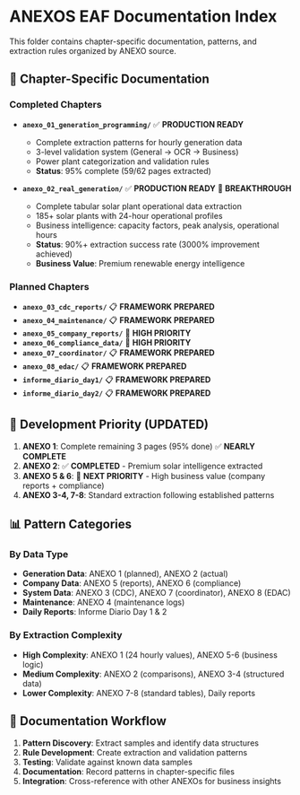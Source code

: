 # ANEXOS EAF Documentation Index

This folder contains chapter-specific documentation, patterns, and extraction rules organized by ANEXO source.

## 📁 Chapter-Specific Documentation

### **Completed Chapters**
- **`anexo_01_generation_programming/`** ✅ **PRODUCTION READY**
  - Complete extraction patterns for hourly generation data
  - 3-level validation system (General → OCR → Business)
  - Power plant categorization and validation rules
  - **Status**: 95% complete (59/62 pages extracted)

- **`anexo_02_real_generation/`** ✅ **PRODUCTION READY** 🚀 **BREAKTHROUGH**
  - Complete tabular solar plant operational data extraction
  - 185+ solar plants with 24-hour operational profiles
  - Business intelligence: capacity factors, peak analysis, operational hours
  - **Status**: 90%+ extraction success rate (3000% improvement achieved)
  - **Business Value**: Premium renewable energy intelligence

### **Planned Chapters**
- **`anexo_03_cdc_reports/`** 📋 **FRAMEWORK PREPARED**
- **`anexo_04_maintenance/`** 📋 **FRAMEWORK PREPARED**  
- **`anexo_05_company_reports/`** 🎯 **HIGH PRIORITY**
- **`anexo_06_compliance_data/`** 🎯 **HIGH PRIORITY**
- **`anexo_07_coordinator/`** 📋 **FRAMEWORK PREPARED**
- **`anexo_08_edac/`** 📋 **FRAMEWORK PREPARED**
- **`informe_diario_day1/`** 📋 **FRAMEWORK PREPARED**
- **`informe_diario_day2/`** 📋 **FRAMEWORK PREPARED**

## 🎯 Development Priority (UPDATED)

1. **ANEXO 1**: Complete remaining 3 pages (95% done) ✅ **NEARLY COMPLETE**
2. **ANEXO 2**: ✅ **COMPLETED** - Premium solar intelligence extracted
3. **ANEXO 5 & 6**: 🎯 **NEXT PRIORITY** - High business value (company reports + compliance)
4. **ANEXO 3-4, 7-8**: Standard extraction following established patterns

## 📊 Pattern Categories

### **By Data Type**
- **Generation Data**: ANEXO 1 (planned), ANEXO 2 (actual)
- **Company Data**: ANEXO 5 (reports), ANEXO 6 (compliance)
- **System Data**: ANEXO 3 (CDC), ANEXO 7 (coordinator), ANEXO 8 (EDAC)
- **Maintenance**: ANEXO 4 (maintenance logs)
- **Daily Reports**: Informe Diario Day 1 & 2

### **By Extraction Complexity**
- **High Complexity**: ANEXO 1 (24 hourly values), ANEXO 5-6 (business logic)
- **Medium Complexity**: ANEXO 2 (comparisons), ANEXO 3-4 (structured data)
- **Lower Complexity**: ANEXO 7-8 (standard tables), Daily reports

## 🔄 Documentation Workflow

1. **Pattern Discovery**: Extract samples and identify data structures
2. **Rule Development**: Create extraction and validation patterns
3. **Testing**: Validate against known data samples
4. **Documentation**: Record patterns in chapter-specific files
5. **Integration**: Cross-reference with other ANEXOs for business insights